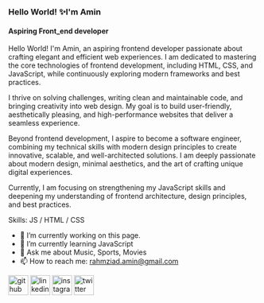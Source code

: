 ### Hello World! ✨I'm Amin
#### Aspiring Front_end developer
Hello World! I'm Amin, an aspiring frontend developer passionate about crafting elegant and efficient web experiences. I am dedicated to mastering the core technologies of frontend development, including HTML, CSS, and JavaScript, while continuously exploring modern frameworks and best practices.  

I thrive on solving challenges, writing clean and maintainable code, and bringing creativity into web design. My goal is to build user-friendly, aesthetically pleasing, and high-performance websites that deliver a seamless experience.  

Beyond frontend development, I aspire to become a software engineer, combining my technical skills with modern design principles to create innovative, scalable, and well-architected solutions. I am deeply passionate about modern design, minimal aesthetics, and the art of crafting unique digital experiences.  

Currently, I am focusing on strengthening my JavaScript skills and deepening my understanding of frontend architecture, design principles, and best practices.

Skills: JS / HTML / CSS

- 🔭 I’m currently working on this page. 
- 🌱 I’m currently learning JavaScript 
- 💬 Ask me about Music, Sports, Movies 
- 📫 How to reach me: rahmziad.amin@gmail.com 


[<img src='https://cdn.jsdelivr.net/npm/simple-icons@3.0.1/icons/github.svg' alt='github' height='40'>](https://github.com/Amin-Rahmziad)  [<img src='https://cdn.jsdelivr.net/npm/simple-icons@3.0.1/icons/linkedin.svg' alt='linkedin' height='40'>](https://www.linkedin.com/in/amin-rahmziad-360149352/)  [<img src='https://cdn.jsdelivr.net/npm/simple-icons@3.0.1/icons/instagram.svg' alt='instagram' height='40'>](https://www.instagram.com/mramin.rz/)  [<img src='https://cdn.jsdelivr.net/npm/simple-icons@3.0.1/icons/twitter.svg' alt='twitter' height='40'>](https://twitter.com/mraminrz)
